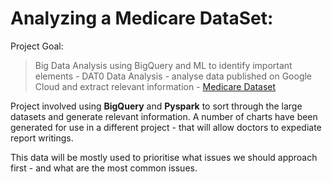 # Analyzing a Medicare DataSet:

Project Goal:

> Big Data Analysis using BigQuery and ML to identify important elements - DAT0 Data Analysis - analyse data published on Google Cloud and extract relevant information - [Medicare Dataset](https://console.cloud.google.com/marketplace/product/hhs/medicare)

Project involved using **BigQuery** and **Pyspark** to sort through the large datasets and generate relevant information. A number of charts have been generated for use in a different project - that will allow doctors to expediate report writings.

This data will be mostly used to prioritise what issues we should approach first - and what are the most common issues.

